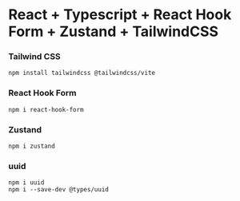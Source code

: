 # React + Typescript + React Hook Form + Zustand + TailwindCSS

### Tailwind CSS
```
npm install tailwindcss @tailwindcss/vite
```
### React Hook Form
```
npm i react-hook-form
```
### Zustand
```
npm i zustand
```
### uuid
```
npm i uuid
npm i --save-dev @types/uuid
```


